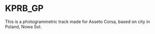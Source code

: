 # KPRB_GP

This is a photogrammetric track made for Asseto Corsa, based on city in Poland, Nowa Sol. 
